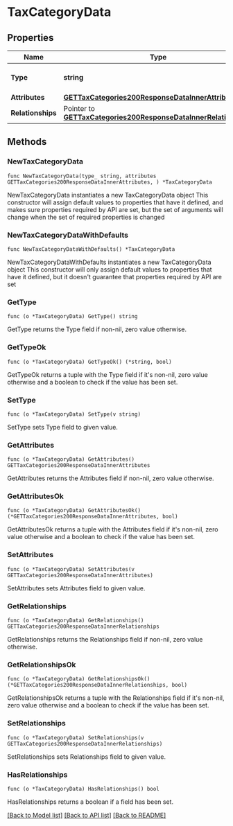 # TaxCategoryData

## Properties

Name | Type | Description | Notes
------------ | ------------- | ------------- | -------------
**Type** | **string** | The resource&#39;s type | [default to "tax_categories"]
**Attributes** | [**GETTaxCategories200ResponseDataInnerAttributes**](GETTaxCategories200ResponseDataInnerAttributes.md) |  | 
**Relationships** | Pointer to [**GETTaxCategories200ResponseDataInnerRelationships**](GETTaxCategories200ResponseDataInnerRelationships.md) |  | [optional] 

## Methods

### NewTaxCategoryData

`func NewTaxCategoryData(type_ string, attributes GETTaxCategories200ResponseDataInnerAttributes, ) *TaxCategoryData`

NewTaxCategoryData instantiates a new TaxCategoryData object
This constructor will assign default values to properties that have it defined,
and makes sure properties required by API are set, but the set of arguments
will change when the set of required properties is changed

### NewTaxCategoryDataWithDefaults

`func NewTaxCategoryDataWithDefaults() *TaxCategoryData`

NewTaxCategoryDataWithDefaults instantiates a new TaxCategoryData object
This constructor will only assign default values to properties that have it defined,
but it doesn't guarantee that properties required by API are set

### GetType

`func (o *TaxCategoryData) GetType() string`

GetType returns the Type field if non-nil, zero value otherwise.

### GetTypeOk

`func (o *TaxCategoryData) GetTypeOk() (*string, bool)`

GetTypeOk returns a tuple with the Type field if it's non-nil, zero value otherwise
and a boolean to check if the value has been set.

### SetType

`func (o *TaxCategoryData) SetType(v string)`

SetType sets Type field to given value.


### GetAttributes

`func (o *TaxCategoryData) GetAttributes() GETTaxCategories200ResponseDataInnerAttributes`

GetAttributes returns the Attributes field if non-nil, zero value otherwise.

### GetAttributesOk

`func (o *TaxCategoryData) GetAttributesOk() (*GETTaxCategories200ResponseDataInnerAttributes, bool)`

GetAttributesOk returns a tuple with the Attributes field if it's non-nil, zero value otherwise
and a boolean to check if the value has been set.

### SetAttributes

`func (o *TaxCategoryData) SetAttributes(v GETTaxCategories200ResponseDataInnerAttributes)`

SetAttributes sets Attributes field to given value.


### GetRelationships

`func (o *TaxCategoryData) GetRelationships() GETTaxCategories200ResponseDataInnerRelationships`

GetRelationships returns the Relationships field if non-nil, zero value otherwise.

### GetRelationshipsOk

`func (o *TaxCategoryData) GetRelationshipsOk() (*GETTaxCategories200ResponseDataInnerRelationships, bool)`

GetRelationshipsOk returns a tuple with the Relationships field if it's non-nil, zero value otherwise
and a boolean to check if the value has been set.

### SetRelationships

`func (o *TaxCategoryData) SetRelationships(v GETTaxCategories200ResponseDataInnerRelationships)`

SetRelationships sets Relationships field to given value.

### HasRelationships

`func (o *TaxCategoryData) HasRelationships() bool`

HasRelationships returns a boolean if a field has been set.


[[Back to Model list]](../README.md#documentation-for-models) [[Back to API list]](../README.md#documentation-for-api-endpoints) [[Back to README]](../README.md)


